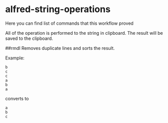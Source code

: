 # alfred-string-operations

Here you can find list of commands that this workflow proved

All of the operation is performed to the string in clipboard.
The result will be saved to the clipboard.

##rmdl
Removes duplicate lines and sorts the result.

Example:
```
b
c
c
a
b
a
````
converts to

```
a
b
c
```
